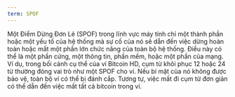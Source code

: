 ```yaml
---
term: SPOF
---
```


Một Điểm Dừng Đơn Lẻ (SPOF) trong lĩnh vực máy tính chỉ một thành phần hoặc một yếu tố của hệ thống mà sự cố của nó sẽ dẫn đến việc dừng hoàn toàn hoặc mất một phần lớn chức năng của toàn bộ hệ thống. Điều này có thể là một phần cứng, một thông tin, phần mềm, hoặc một phần của mạng. Ví dụ, trong bối cảnh cụ thể của ví Bitcoin HD, cụm từ khôi phục 12 hoặc 24 từ thường đóng vai trò như một SPOF cho ví. Nếu bí mật của nó không được bảo vệ, toàn bộ ví có thể bị đánh cắp. Tương tự, việc mất đi cụm từ đơn giản có thể dẫn đến việc mất tất cả bitcoin trong ví.